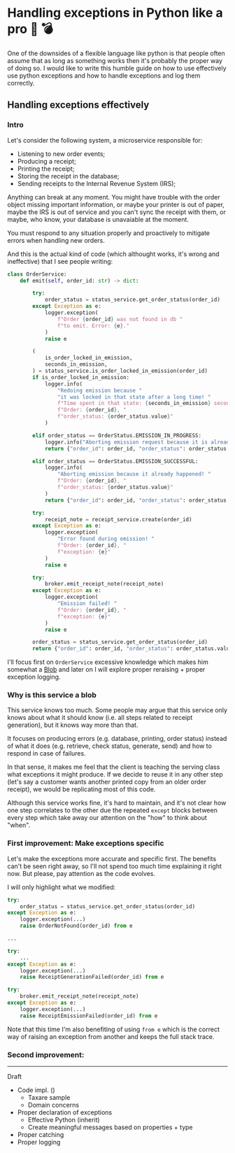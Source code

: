 # Handling exceptions in Python like a pro 🐍 💣

One of the downsides of a flexible language like python is that people often assume that as long as something works then it's probably the proper way of doing so. I would like to write this humble guide on how to use effectively use python exceptions and how to handle exceptions and log them correctly.

## Handling exceptions effectively

### Intro

Let's consider the following system, a microservice responsible for:

- Listening to new order events;
- Producing a receipt;
- Printing the receipt;
- Storing the receipt in the database;
- Sending receipts to the Internal Revenue System (IRS);

Anything can break at any moment. You might have trouble with the order object missing important information, or maybe your printer is out of paper, maybe the IRS is out of service and you can't sync the receipt with them, or maybe, who know, your database is unavaiable at the moment.

You must respond to any situation properly and proactively to mitigate errors when handling new orders.

And this is the actual kind of code (which althought works, it's wrong and ineffective) that I see people writing:

```py
class OrderService:
    def emit(self, order_id: str) -> dict:

        try:
            order_status = status_service.get_order_status(order_id)
        except Exception as e:
            logger.exception(
                f"Order {order_id} was not found in db "
                f"to emit. Error: {e}."
            )
            raise e

        (
            is_order_locked_in_emission,
            seconds_in_emission,
        ) = status_service.is_order_locked_in_emission(order_id)
        if is_order_locked_in_emission:
            logger.info(
                "Redoing emission because "
                "it was locked in that state after a long time! "
                f"Time spent in that state: {seconds_in_emission} seconds "
                f"Order: {order_id}, "
                f"order_status: {order_status.value}"
            )

        elif order_status == OrderStatus.EMISSION_IN_PROGRESS:
            logger.info("Aborting emission request because it is already in progress!")
            return {"order_id": order_id, "order_status": order_status.value}

        elif order_status == OrderStatus.EMISSION_SUCCESSFUL:
            logger.info(
                "Aborting emission because it already happened! "
                f"Order: {order_id}, "
                f"order_status: {order_status.value}"
            )
            return {"order_id": order_id, "order_status": order_status.value}

        try:
            receipt_note = receipt_service.create(order_id)
        except Exception as e:
            logger.exception(
                "Error found during emission! "
                f"Order: {order_id}, "
                f"exception: {e}"
            )
            raise e

        try:
            broker.emit_receipt_note(receipt_note)
        except Exception as e:
            logger.exception(
                "Emission failed! "
                f"Order: {order_id}, "
                f"exception: {e}"
            )
            raise e

        order_status = status_service.get_order_status(order_id)
        return {"order_id": order_id, "order_status": order_status.value}
```

I'll focus first on `OrderService` excessive knowledge which makes him somewhat a [Blob](https://sourcemaking.com/antipatterns/the-blob) and later on I will explore proper reraising + proper exception logging.

### Why is this service a blob

This service knows too much. Some people may argue that this service only knows about what it should know (i.e. all steps related to receipt generation), but it knows way more than that.

It focuses on producing errors (e.g. database, printing, order status) instead of what it does (e.g. retrieve, check status, generate, send) and how to respond in case of failures.

In that sense, it makes me feel that the client is teaching the serving class what exceptions it might produce. If we decide to reuse it in any other step  (let's say a customer wants another printed copy from an older order receipt), we would be replicating most of this code.

Although this service works fine, it's hard to maintain, and it's not clear how one step correlates to the other due the repeated `except` blocks between every step which take away our attention on the "how" to think about "when".

### First improvement: Make exceptions specific

Let's make the exceptions more accurate and specific first.
The benefits can't be seen right away, so I'll not spend too much time explaining it right now. But please, pay attention as the code evolves.

I will only highlight what we modified:

```py
try:
    order_status = status_service.get_order_status(order_id)
except Exception as e:
    logger.exception(...)
    raise OrderNotFound(order_id) from e

...

try:
    ...
except Exception as e:
    logger.exception(...)
    raise ReceiptGenerationFailed(order_id) from e

try:
    broker.emit_receipt_note(receipt_note)
except Exception as e:
    logger.exception(...)
    raise ReceiptEmissionFailed(order_id) from e
```

Note that this time I'm also benefiting of using `from e` which is the correct way of raising an exception from another and keeps the full stack trace.

### Second improvement:

---

Draft

- Code impl. ()
  - Taxare sample
  - Domain concerns
- Proper declaration of exceptions
  - Effective Python (inherit)
  - Create meaningful messages based on properties + type
- Proper catching
- Proper logging
